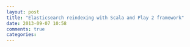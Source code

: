 ```yaml
---
layout: post
title: "Elasticsearch reindexing with Scala and Play 2 framework"
date: 2013-09-07 10:58
comments: true
categories: 
---
```


